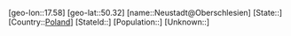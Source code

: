﻿---
location: [50.32,17.58]
type: City
tags:
- geo/City


SpocWebEntityId: 32857
isDeleted: false
confidential: public

---
[geo-lon::17.58]
[geo-lat::50.32]
[name::Neustadt@Oberschlesien]
[State::]
[Country::[Poland](geo/Continent/Europe/Poland.md)]
[StateId::]
[Population::]
[Unknown::]

